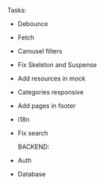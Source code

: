 Tasks:

- Debounce
- Fetch
- Carousel filters
- Fix Skeleton and Suspense
- Add resources in mock
- Categories responsive
- Add pages in footer
- i18n
- Fix search

  BACKEND:

- Auth
- Database
